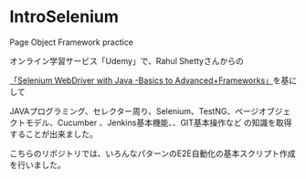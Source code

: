 # IntroSelenium
Page Object Framework practice 

オンライン学習サービス「Udemy」で、Rahul Shettyさんからの

[「Selenium WebDriver with Java -Basics to Advanced+Frameworks」](https://www.udemy.com/share/101Wfu3@wusQ_DnlVQkej3AwW4z0hFclBIsi5-a7g3Ro7zqSk2-PaFtxkk8FyG5scgNbPRL_EQ==/)を基にして


JAVAプログラミング、セレクター周り、Selenium、TestNG、ページオブジェクトモデル、Cucumber 、Jenkins基本機能、、GIT基本操作など
の知識を取得することが出来ました。

こちらのリポジトリでは、いろんなパターンのE2E自動化の基本スクリプト作成を行いました。
